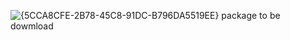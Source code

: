![{5CCA8CFE-2B78-45C8-91DC-B796DA5519EE}](https://github.com/user-attachments/assets/8f7d5847-c82b-4532-a034-0132d4b48fd6)
package to be dowmload
